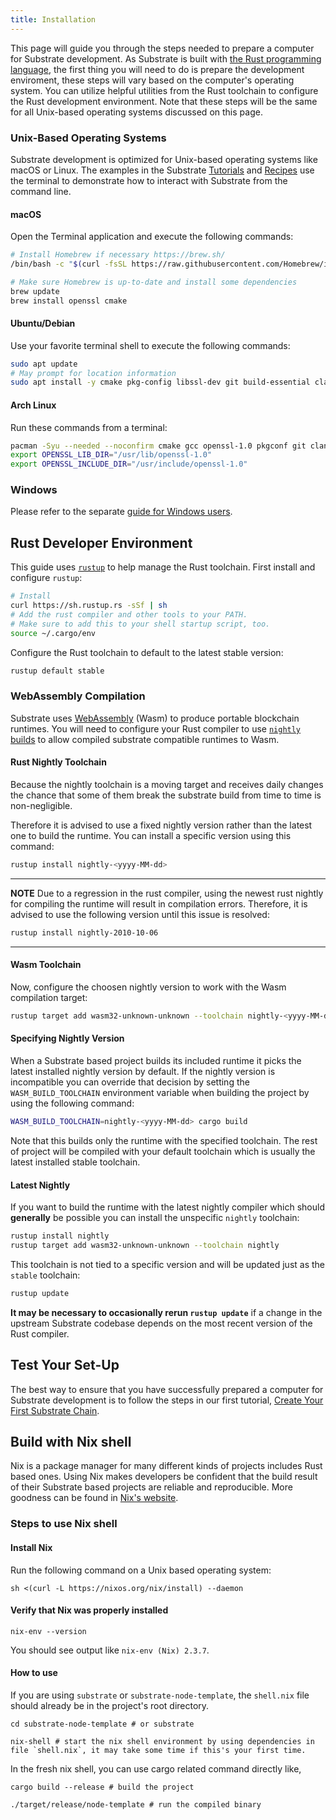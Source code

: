 ```yaml
---
title: Installation
---
```


This page will guide you through the steps needed to prepare a computer for Substrate development.
As Substrate is built with [the Rust programming language](https://www.rust-lang.org/), the first
thing you will need to do is prepare the development enviroment, these steps will vary based
on the computer's operating system. You can utilize helpful utilities from the Rust toolchain
to configure the Rust development environment. Note that these steps will be the same for all
Unix-based operating systems discussed on this page.

### Unix-Based Operating Systems

Substrate development is optimized for Unix-based operating systems like macOS or Linux. The examples
in the Substrate [Tutorials](../../../../tutorials) and [Recipes](https://substrate.dev/recipes/)
use the terminal to demonstrate how to interact with Substrate from the command line.

#### macOS

Open the Terminal application and execute the following commands:

```bash
# Install Homebrew if necessary https://brew.sh/
/bin/bash -c "$(curl -fsSL https://raw.githubusercontent.com/Homebrew/install/master/install.sh)"

# Make sure Homebrew is up-to-date and install some dependencies
brew update
brew install openssl cmake
```

#### Ubuntu/Debian

Use your favorite terminal shell to execute the following commands:

```bash
sudo apt update
# May prompt for location information
sudo apt install -y cmake pkg-config libssl-dev git build-essential clang libclang-dev curl
```

#### Arch Linux

Run these commands from a terminal:

```bash
pacman -Syu --needed --noconfirm cmake gcc openssl-1.0 pkgconf git clang
export OPENSSL_LIB_DIR="/usr/lib/openssl-1.0"
export OPENSSL_INCLUDE_DIR="/usr/include/openssl-1.0"
```

### Windows

Please refer to the separate [guide for Windows users](windows-users.md).

## Rust Developer Environment

This guide uses [`rustup`](https://rustup.rs/) to help manage the Rust toolchain. First install and
configure `rustup`:

```bash
# Install
curl https://sh.rustup.rs -sSf | sh
# Add the rust compiler and other tools to your PATH.
# Make sure to add this to your shell startup script, too.
source ~/.cargo/env
```

Configure the Rust toolchain to default to the latest stable version:

```bash
rustup default stable
```

### WebAssembly Compilation

Substrate uses [WebAssembly](https://webassembly.org/) (Wasm) to produce portable blockchain
runtimes. You will need to configure your Rust compiler to use
[`nightly` builds](https://doc.rust-lang.org/book/appendix-07-nightly-rust.html) to allow
compiled substrate compatible runtimes to Wasm.

#### Rust Nightly Toolchain

Because the nightly toolchain is a moving target and receives daily changes the chance
that some of them break the substrate build from time to time is non-negligible.

Therefore it is advised to use a fixed nightly version rather than the latest one to
build the runtime. You can install a specific version using this command:

```bash
rustup install nightly-<yyyy-MM-dd>
```

---
**NOTE**
Due to a regression in the rust compiler, using the newest rust nightly for compiling
the runtime will result in compilation errors. Therefore, it is advised to use the
following version until this issue is resolved:

```bash
rustup install nightly-2010-10-06
```

---

#### Wasm Toolchain

Now, configure the choosen nightly version to work with the Wasm compilation target:

```bash
rustup target add wasm32-unknown-unknown --toolchain nightly-<yyyy-MM-dd>
```

#### Specifying Nightly Version

When a Substrate based project builds its included runtime it picks the latest
installed nightly version by default. If the nightly version is incompatible
you can override that decision by setting the `WASM_BUILD_TOOLCHAIN` environment variable
when building the project by using the following command:

```bash
WASM_BUILD_TOOLCHAIN=nightly-<yyyy-MM-dd> cargo build
```

Note that this builds only the runtime with the specified toolchain. The rest of project will
be compiled with your default toolchain which is usually the latest installed stable toolchain.

#### Latest Nightly

If you want to build the runtime with the latest nightly compiler which should **generally** be
possible you can install the unspecific `nightly` toolchain:

```bash
rustup install nightly
rustup target add wasm32-unknown-unknown --toolchain nightly
```

This toolchain is not tied to a specific version and will be updated just as the
`stable` toolchain:

```bash
rustup update
```

**It may be necessary to occasionally rerun `rustup update`** if a change in the upstream Substrate
codebase depends on the most recent version of the Rust compiler.

## Test Your Set-Up

The best way to ensure that you have successfully prepared a computer for Substrate development is
to follow the steps in our first tutorial,
[Create Your First Substrate Chain](../../tutorials/create-your-first-substrate-chain/).

## Build with Nix shell

Nix is a package manager for many different kinds of projects includes Rust based ones. Using Nix makes developers be confident that the build result of their Substrate based projects are reliable and reproducible. More goodness can be found in [Nix's website]((https://nixos.org/)).

### Steps to use Nix shell

#### Install Nix

Run the following command on a Unix based operating system:
```shell
sh <(curl -L https://nixos.org/nix/install) --daemon
```

#### Verify that Nix was properly installed

```shell
nix-env --version
```

You should see output like `nix-env (Nix) 2.3.7`.

#### How to use

If you are using `substrate` or `substrate-node-template`, the `shell.nix` file should already be in the project's root directory.

```shell
cd substrate-node-template # or substrate

nix-shell # start the nix shell environment by using dependencies in file `shell.nix`, it may take some time if this's your first time.
```

In the fresh nix shell, you can use cargo related command directly like, 

```shell
cargo build --release # build the project

./target/release/node-template # run the compiled binary
```
